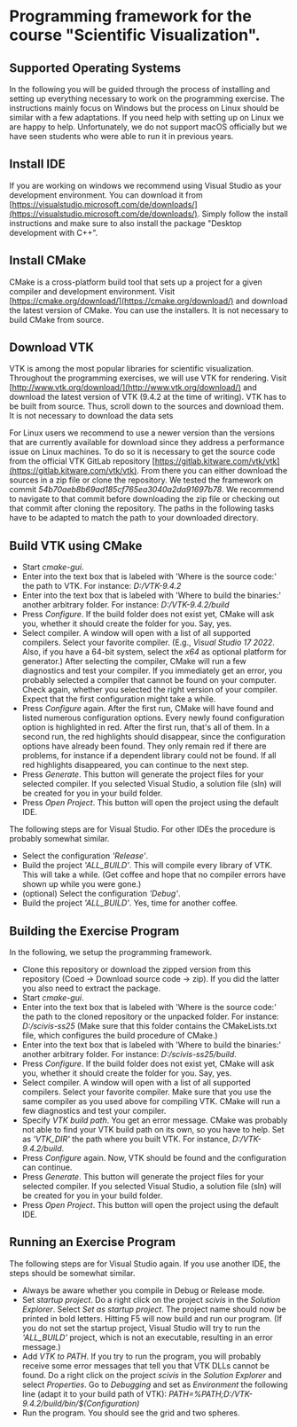 # Programming framework for the course "Scientific Visualization".

## Supported Operating Systems

In the following you will be guided through the process of installing and setting up everything necessary to work on the programming exercise. The instructions mainly focus on Windows but the process on Linux should be similar with a few adaptations. If you need help with setting up on Linux we are happy to help. Unfortunately, we do not support macOS officially but we have seen students who were able to run it in previous years.


## Install IDE
If you are working on windows we recommend using Visual Studio as your development environment. You can download it from [https://visualstudio.microsoft.com/de/downloads/](https://visualstudio.microsoft.com/de/downloads/). Simply follow the install instructions and make sure to also install the package "Desktop development with C++".

## Install CMake
CMake is a cross-platform build tool that sets up a project for a given compiler and development environment. Visit [https://cmake.org/download/](https://cmake.org/download/) and download the latest version of CMake. You can use the installers. It is not necessary to build CMake from source.

## Download VTK
VTK is among the most popular libraries for scientific visualization. Throughout the programming exercises, we will use VTK for rendering. Visit [http://www.vtk.org/download/](http://www.vtk.org/download/) and download the latest version of VTK (9.4.2 at the time of writing). VTK has to be built from source. Thus, scroll down to the sources and download them. It is not necessary to download the data sets

For Linux users we recommend to use a newer version than the versions that are currently available for download since they address a performance issue on Linux machines. To do so it is necessary to get the source code from the official VTK GitLab repository [https://gitlab.kitware.com/vtk/vtk](https://gitlab.kitware.com/vtk/vtk). From there you can either download the sources in a zip file or clone the repository. We tested the framework on commit *54b70aeb8b69ad185cf765ea3040a2da91697b78*. We recommend to navigate to that commit before downloading the zip file or checking out that commit after cloning the repository. The paths in the following tasks have to be adapted to match the path to your downloaded directory.

## Build VTK using CMake
* Start *cmake-gui*. 
* Enter into the text box that is labeled with 'Where is the source code:' the path to VTK. For instance: *D:/VTK-9.4.2*
* Enter into the text box that is labeled with 'Where to build the binaries:' another arbitrary folder. For instance: *D:/VTK-9.4.2/build*
* Press *Configure*. If the build folder does not exist yet, CMake will ask you, whether it should create the folder for you. Say, yes.
* Select compiler. A window will open with a list of all supported compilers. Select your favorite compiler. (E.g., *Visual Studio 17 2022*. Also, if you have a 64-bit system, select the *x64* as optional platform for generator.) After selecting the compiler, CMake will run a few diagnostics and test your compiler. If you immediately get an error, you probably selected a compiler that cannot be found on your computer. Check again, whether you selected the right version of your compiler. Expect that the first configuration might take a while.
* Press *Configure* again. After the first run, CMake will have found and listed numerous configuration options. Every newly found configuration option is highlighted in red. After the first run, that's all of them. In a second run, the red highlights should disappear, since the configuration options have already been found. They only remain red if there are problems, for instance if a dependent library could not be found. If all red highlights disappeared, you can continue to the next step. 
* Press *Generate*. This button will generate the project files for your selected compiler. If you selected Visual Studio, a solution file  (sln) will be created for you in your build folder.
* Press *Open Project*. This button will open the project using the default IDE.

The following steps are for Visual Studio. For other IDEs the procedure is probably somewhat similar.
* Select the configuration *'Release'*.
* Build the project *'ALL_BUILD'*. This will compile every library of VTK. This will take a while. (Get coffee and hope that no compiler errors have shown up while you were gone.)
* (optional) Select the configuration *'Debug'*.
* Build the project *'ALL_BUILD'*. Yes, time for another coffee.

## Building the Exercise Program
In the following, we setup the programming framework.
* Clone this repository or download the zipped version from this repository (Coed -> Download source code -> zip). If you did the latter you also need to extract the package.
* Start *cmake-gui*. 
* Enter into the text box that is labeled with 'Where is the source code:' the path to the cloned repository or the unpacked folder. For instance: *D:/scivis-ss25* (Make sure that this folder contains the CMakeLists.txt file, which configures the build procedure of CMake.)
* Enter into the text box that is labeled with 'Where to build the binaries:' another arbitrary folder. For instance: *D:/scivis-ss25/build*.
* Press *Configure*. If the build folder does not exist yet, CMake will ask you, whether it should create the folder for you. Say, yes.
* Select compiler. A window will open with a list of all supported compilers. Select your favorite compiler. Make sure that you use the same compiler as you used above for compiling VTK. CMake will run a few diagnostics and test your compiler.
* Specify *VTK build path*. You get an error message. CMake was probably not able to find your VTK build path on its own, so you have to help. Set as *'VTK_DIR'* the path where you built VTK. For instance, *D:/VTK-9.4.2/build*.
* Press *Configure* again. Now, VTK should be found and the configuration can continue.
* Press *Generate*. This button will generate the project files for your selected compiler. If you selected Visual Studio, a solution file (sln) will be created for you in your build folder.
* Press *Open Project*. This button will open the project using the default IDE.

## Running an Exercise Program
The following steps are for Visual Studio again. If you use another IDE, the steps should be somewhat similar.
* Always be aware whether you compile in Debug or Release mode.
* Set *startup project*. Do a right click on the project *scivis* in the *Solution Explorer*. Select *Set as startup project*. The project name should now be printed in bold letters. Hitting F5 will now build and run our program. (If you do not set the startup project, Visual Studio will try to run the *'ALL_BUILD'* project, which is not an executable, resulting in an error message.)
* Add *VTK to PATH*. If you try to run the program, you will probably receive some error messages that tell you that VTK DLLs cannot be found. Do a right click on the project *scivis* in the *Solution Explorer* and select *Properties*. Go to *Debugging* and set as *Environment* the following line (adapt it to your build path of VTK): *PATH=%PATH;D:/VTK-9.4.2/build/bin/$(Configuration)*
* Run the program. You should see the grid and two spheres.